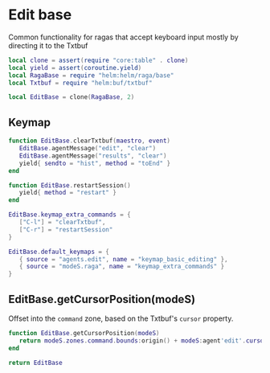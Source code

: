# Edit base

Common functionality for ragas that accept keyboard input mostly by
directing it to the Txtbuf

```lua
local clone = assert(require "core:table" . clone)
local yield = assert(coroutine.yield)
local RagaBase = require "helm:helm/raga/base"
local Txtbuf = require "helm:buf/txtbuf"
```

```lua
local EditBase = clone(RagaBase, 2)
```


## Keymap

```lua
function EditBase.clearTxtbuf(maestro, event)
   EditBase.agentMessage("edit", "clear")
   EditBase.agentMessage("results", "clear")
   yield{ sendto = "hist", method = "toEnd" }
end

function EditBase.restartSession()
   yield{ method = "restart" }
end

EditBase.keymap_extra_commands = {
   ["C-l"] = "clearTxtbuf",
   ["C-r"] = "restartSession"
}

EditBase.default_keymaps = {
   { source = "agents.edit", name = "keymap_basic_editing" },
   { source = "modeS.raga", name = "keymap_extra_commands" }
}
```


## EditBase\.getCursorPosition\(modeS\)

Offset into the `command` zone, based on the Txtbuf's `cursor` property\.

```lua
function EditBase.getCursorPosition(modeS)
   return modeS.zones.command.bounds:origin() + modeS:agent'edit'.cursor - 1
end
```


```lua
return EditBase
```